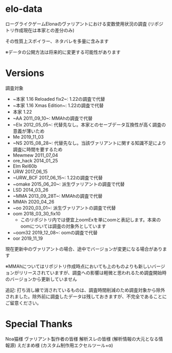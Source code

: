 # elo-data


ローグライクゲームElonaのヴァリアントにおける変数使用状況の調査 (リポジトリ作成現在は本家との差分のみ)

その性質上スポイラー、ネタバレを多量に含みます



※データの公開方法は将来的に変更する可能性があります


# Versions

調査対象

* ~本家 1.16 Reloaded fix2~: 1.22の調査で代替
* ~本家 1.16 Xmas Edition~: 1.22の調査で代替
* 本家 1.22
* ~AA 2011_09_10~: MMAhの調査で代替
* ~Elx 2012_05_05~: 代替先なし。本家とのセーブデータ互換性が高く調査の意義が薄いため
* Me 2019_11_03
* ~NS 2015_08_28~: 代替先なし。当該ヴァリアントに関する知識不足により調査に時間を要するため
* Mewmew 2011_07_04
* ore_hack 2014_01_25
* Elm Rel60b
* URW 2017_06_15
* ~URW_BCF 2017_06_15~: 1.22の調査で代替
* ~omake 2015_06_20~: 派生ヴァリアントの調査で代替
* LSD 2014_03_26
* ~MMA 2013_09_28T~: MMAhの調査で代替
* MMAh 2020_04_26
* ~oo 2020_03_01~: 派生ヴァリアントの調査で代替
* oom 2018_03_30_fix10
  * このリポジトリ内では便宜上oomExを単にoomと表記します。本来のoomについては調査の対象外としています
* ~oom32 2019_12_08~: oomの調査で代替
* oor 2019_11_19

現在更新中のヴァリアントの場合、途中でバージョンが変更になる場合があります

※MMAhについてはリポジトリ作成時点においても上のものよりも新しいバージョンがリリースされていますが、調査への影響は軽微と思われるため調査開始時のバージョンから更新していません


追記: 打ち消し線で消されているものは、調査時間削減のため調査対象から除外されました。除外前に調査したデータは残しておきますが、不完全であることにご留意ください。


# Special Thanks

Noa猫様 
ヴァリアント製作者の皆様
解析スレの皆様 (解析情報の大元となる情報源)
えだまめ様 (カスタム制作用エクセルツール+α)
